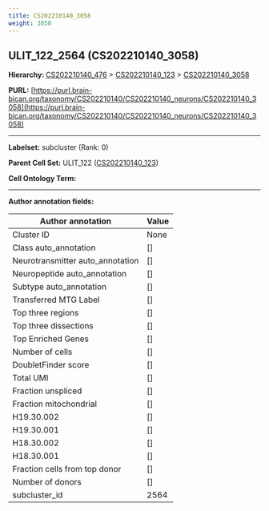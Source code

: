 ```yaml
---
title: CS202210140_3058
weight: 3058
---
```

## ULIT_122_2564 (CS202210140_3058)
<b>Hierarchy: </b>
[CS202210140_476](../CS202210140_476) >
[CS202210140_123](../CS202210140_123) >
[CS202210140_3058](../CS202210140_3058)

**PURL:** [https://purl.brain-bican.org/taxonomy/CS202210140/CS202210140_neurons/CS202210140_3058](https://purl.brain-bican.org/taxonomy/CS202210140/CS202210140_neurons/CS202210140_3058)

---


**Labelset:** subcluster (Rank: 0)

**Parent Cell Set:** ULIT_122 ([CS202210140_123](../CS202210140_123))



**Cell Ontology Term:** 

[MARKER GENES.]: #


---

[TRANSFERRED ANNOTATIONS.]: #


[AUTHOR ANNOTATION FIELDS.]: #


**Author annotation fields:**

| Author annotation | Value |
|-------------------|-------|
|Cluster ID|None|
|Class auto_annotation|[]|
|Neurotransmitter auto_annotation|[]|
|Neuropeptide auto_annotation|[]|
|Subtype auto_annotation|[]|
|Transferred MTG Label|[]|
|Top three regions|[]|
|Top three dissections|[]|
|Top Enriched Genes|[]|
|Number of cells|[]|
|DoubletFinder score|[]|
|Total UMI|[]|
|Fraction unspliced|[]|
|Fraction mitochondrial|[]|
|H19.30.002|[]|
|H19.30.001|[]|
|H18.30.002|[]|
|H18.30.001|[]|
|Fraction cells from top donor|[]|
|Number of donors|[]|
|subcluster_id|2564|
